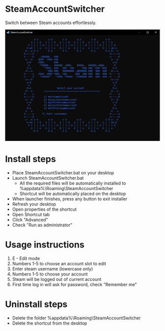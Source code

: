 # SteamAccountSwitcher
Switch between Steam accounts effortlessly.

![Preview image](https://github.com/2BSS/SteamAccountSwitcher/blob/main/Screenshots/SteamAccountSwitcherMenuPreview.png?raw=true)


# Install steps
* Place SteamAccountSwitcher.bat on your desktop
* Launch SteamAccountSwitcher.bat
  * All the required files will be automatically installed to %appdata%\Roaming\SteamAccountSwitcher
  * Shortcut will be automatically placed on the desktop
* When launcher finishes, press any button to exit installer
* Refresh your desktop
* Open properties of the shortcut
* Open Shortcut tab
* Click "Advanced"
* Check "Run as administrator"

# Usage instructions
1. E - Edit mode
2. Numbers 1-5 to choose an account slot to edit
3. Enter steam username (lowercase only)
4. Numbers 1-5 to choose your account
5. Steam will be logged out of current account
6. First time log in will ask for password, check "Remember me"

# Uninstall steps
* Delete the folder %appdata%\Roaming\SteamAccountSwitcher
* Delete the shortcut from the desktop
